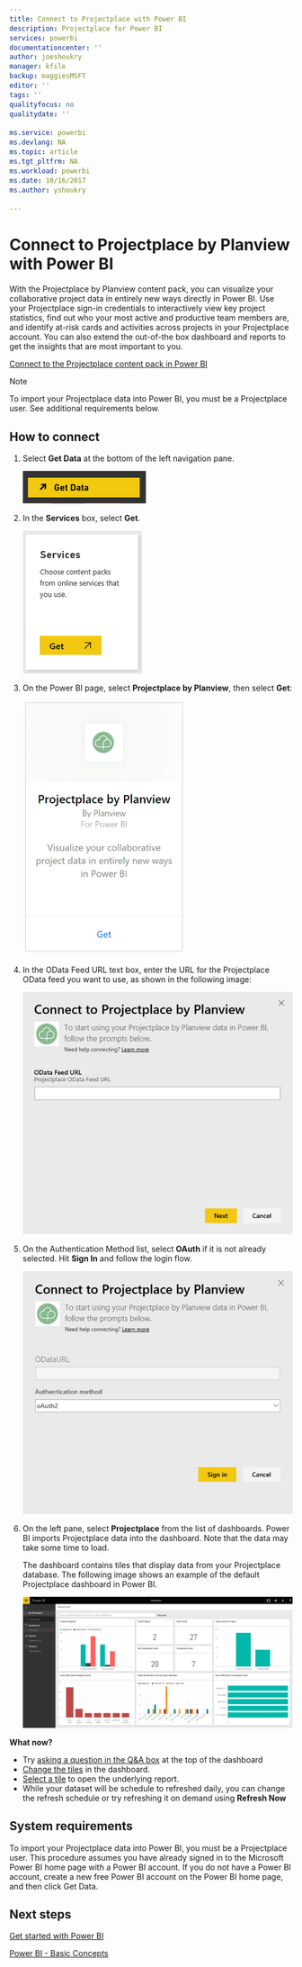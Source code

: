 ```yaml
---
title: Connect to Projectplace with Power BI
description: Projectplace for Power BI
services: powerbi
documentationcenter: ''
author: joeshoukry
manager: kfile
backup: maggiesMSFT
editor: ''
tags: ''
qualityfocus: no
qualitydate: ''

ms.service: powerbi
ms.devlang: NA
ms.topic: article
ms.tgt_pltfrm: NA
ms.workload: powerbi
ms.date: 10/16/2017
ms.author: yshoukry

---
```

# Connect to Projectplace by Planview with Power BI
With the Projectplace by Planview content pack, you can visualize your collaborative project data in entirely new ways directly in Power BI. Use your Projectplace sign-in credentials to interactively view key project statistics, find out who your most active and productive team members are, and identify at-risk cards and activities across projects in your Projectplace account. You can also extend the out-of-the box dashboard and reports to get the insights that are most important to you.

[Connect to the Projectplace content pack in Power BI](https://app.powerbi.com/getdata/services/projectplace)

>[!NOTE]
>To import your Projectplace data into Power BI, you must be a Projectplace user. See additional requirements below.

## How to connect
1. Select **Get Data** at the bottom of the left navigation pane.
   
    ![](media/service-connect-to-projectplace/get.png)
2. In the **Services** box, select **Get**.
   
    ![](media/service-connect-to-projectplace/services.png)
3. On the Power BI page, select **Projectplace by Planview**, then select **Get**:  
   
    ![](media/service-connect-to-projectplace/projectplace.png)
4. In the OData Feed URL text box, enter the URL for the Projectplace OData feed you want to use, as shown in the following image:
   
    ![](media/service-connect-to-projectplace/params.png)
5. On the Authentication Method list, select **OAuth** if it is not already selected. Hit **Sign In** and follow the login flow.  
   
   ![](media/service-connect-to-projectplace/creds.png)
6. On the left pane, select **Projectplace** from the list of dashboards. Power BI imports Projectplace data into the dashboard. Note that the data may take some time to load.  
   
    The dashboard contains tiles that display data from your Projectplace database. The following image shows an example of the default Projectplace dashboard in Power BI.
   
    ![](media/service-connect-to-projectplace/dashboard.png)

**What now?**

* Try [asking a question in the Q&A box](power-bi-q-and-a.md) at the top of the dashboard
* [Change the tiles](service-dashboard-edit-tile.md) in the dashboard.
* [Select a tile](service-dashboard-tiles.md) to open the underlying report.
* While your dataset will be schedule to refreshed daily, you can change the refresh schedule or try refreshing it on demand using **Refresh Now**

## System requirements
To import your Projectplace data into Power BI, you must be a Projectplace user. This procedure assumes you have already signed in to the Microsoft Power BI home page with a Power BI account. If you do not have a Power BI account, create a new free Power BI account on the Power BI home page, and then click Get Data.

## Next steps
[Get started with Power BI](service-get-started.md)

[Power BI - Basic Concepts](service-basic-concepts.md)

